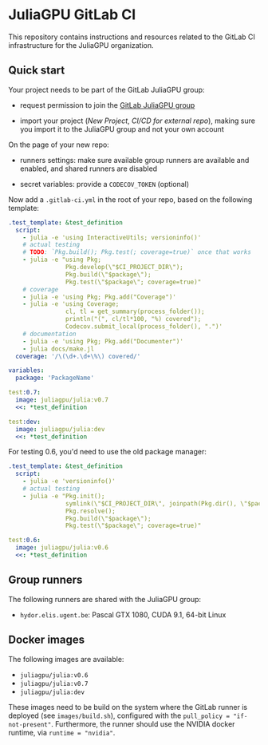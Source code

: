 # JuliaGPU GitLab CI

This repository contains instructions and resources related to the GitLab CI
infrastructure for the JuliaGPU organization.


## Quick start

Your project needs to be part of the GitLab JuliaGPU group:

* request permission to join the [GitLab JuliaGPU
  group](https://gitlab.com/JuliaGPU)

* import your project (*New Project*, *CI/CD for external repo*), making sure
  you import it to the JuliaGPU group and not your own account


On the page of your new repo:

* runners settings: make sure available group runners are available and enabled,
  and shared runners are disabled

* secret variables: provide a `CODECOV_TOKEN` (optional)


Now add a `.gitlab-ci.yml` in the root of your repo, based on the following
template:

```yaml
.test_template: &test_definition
  script:
    - julia -e 'using InteractiveUtils; versioninfo()'
    # actual testing
    # TODO: `Pkg.build(); Pkg.test(; coverage=true)` once that works
    - julia -e "using Pkg;
                Pkg.develop(\"$CI_PROJECT_DIR\");
                Pkg.build(\"$package\");
                Pkg.test(\"$package\"; coverage=true)"
    # coverage
    - julia -e 'using Pkg; Pkg.add("Coverage")'
    - julia -e 'using Coverage;
                cl, tl = get_summary(process_folder());
                println("(", cl/tl*100, "%) covered");
                Codecov.submit_local(process_folder(), ".")'
    # documentation
    - julia -e 'using Pkg; Pkg.add("Documenter")'
    - julia docs/make.jl
  coverage: '/\(\d+.\d+\%\) covered/'

variables:
  package: 'PackageName'

test:0.7:
  image: juliagpu/julia:v0.7
  <<: *test_definition

test:dev:
  image: juliagpu/julia:dev
  <<: *test_definition
```

For testing 0.6, you'd need to use the old package manager:

```yaml
.test_template: &test_definition
  script:
    - julia -e 'versioninfo()'
    # actual testing
    - julia -e "Pkg.init();
                symlink(\"$CI_PROJECT_DIR\", joinpath(Pkg.dir(), \"$package\"));
                Pkg.resolve();
                Pkg.build(\"$package\");
                Pkg.test(\"$package\"; coverage=true)"

test:0.6:
  image: juliagpu/julia:v0.6
  <<: *test_definition
```


## Group runners

The following runners are shared with the JuliaGPU group:

* `hydor.elis.ugent.be`: Pascal GTX 1080, CUDA 9.1, 64-bit Linux


## Docker images

The following images are available:

* `juliagpu/julia:v0.6`
* `juliagpu/julia:v0.7`
* `juliagpu/julia:dev`

These images need to be build on the system where the GitLab runner is deployed
(see `images/build.sh`), configured with the `pull_policy = "if-not-present"`.
Furthermore, the runner should use the NVIDIA docker runtime, via `runtime =
"nvidia"`.
